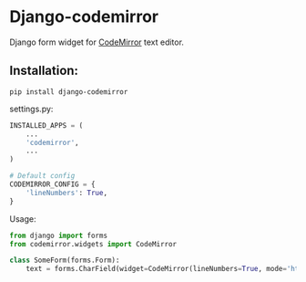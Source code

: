 # Django-codemirror
Django form widget for [CodeMirror](http://codemirror.net/) text editor.

Installation:
------------

    pip install django-codemirror

settings.py:
```python
INSTALLED_APPS = (
    ...
    'codemirror',
    ...
)

# Default config
CODEMIRROR_CONFIG = {
    'lineNumbers': True,
}
```

Usage:
```python
from django import forms
from codemirror.widgets import CodeMirror

class SomeForm(forms.Form):
    text = forms.CharField(widget=CodeMirror(lineNumbers=True, mode='html'))
```
